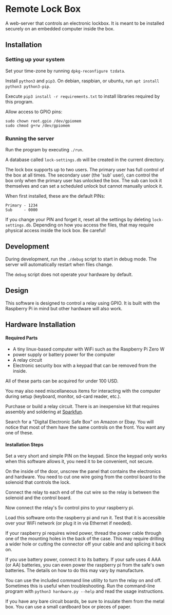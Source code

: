 # Remote Lock Box

A web-server that controls an electronic lockbox.
It is meant to be installed securely on an embedded computer inside the box.

## Installation

### Setting up your system

Set your time-zone by running `dpkg-reconfigure tzdata`.

Install `python3` and `pip3`. On debian, raspbian, or ubuntu,
run `apt install python3 python3-pip`.

Execute `pip3 install -r requirements.txt` to install libraries
required by this program.

Allow access to GPIO pins:

```
sudo chown root.gpio /dev/gpiomem
sudo chmod g+rw /dev/gpiomem
```

### Running the server

Run the program by executing `./run`.

A database called `lock-settings.db` will be created in the current directory.

The lock box supports up to two users. The primary user has full control
of the box at all times. The secondary user (the 'sub' user), can control
the box only when the primary user has unlocked the box. The sub can
lock it themselves and can set a scheduled unlock but cannot
manually unlock it.

When first installed, these are the default PINs:

    Primary - 1234
    Sub     - 0000

If you change your PIN and forget it, reset all the settings by
deleting `lock-settings.db`. Depending on how you access the files,
that may require physical access inside the lock box. Be careful!

## Development

During development, run the `./debug` script to start in debug mode.
The server will automatically restart when files change.

The `debug` script does not operate your hardware by default.

## Design

This software is designed to control a relay using GPIO. It is built with
the Raspberry Pi in mind but other hardware will also work.

## Hardware Installation

#### Required Parts

 - A tiny linux-based computer with WiFi such as the Raspberry Pi Zero W
 - power supply or battery power for the computer
 - A relay circuit
 - Electronic security box with a keypad that can be removed from the inside.

All of these parts can be acquired for under 100 USD.

You may also need miscellaneous items for interacting with the computer during
setup (keyboard, monitor, sd-card reader, etc.).

Purchase or build a relay circuit.
There is an inexpensive kit that requires assembly and soldering at
[Sparkfun](https://www.sparkfun.com/products/13815).

Search for a "Digital Electronic Safe Box" on Amazon or Ebay. You will notice
that most of them have the same controls on the front. You want any one of
these.

#### Installation Steps

Set a very short and simple PIN on the keypad. Since the keypad only works when
this software allows it, you need it to be convenient, not secure.

On the inside of the door, unscrew the panel that contains the electronics and
hardware. You need to cut one wire going from the control board to the solenoid
that controls the lock.

Connect the relay to each end of the cut wire so the relay is between the
solenoid and the control board.

Now connect the relay's 5v control pins to your raspberry pi.

Load this software onto the raspberry pi and run it. Test that it is accessible
over your WiFi network (or plug it in via Ethernet if needed).

If your raspberry pi requires wired power, thread the power cable through one
of the mounting holes in the back of the case. This may require drilling a
wider hole or cutting the connector off your cable and and splicing it back on.

If you use battery power, connect it to its battery. If your safe uses 4 AAA
(or AA) batteries, you can even power the raspberry pi from the safe's own
batteries. The details on how to do this may vary by manufacture.

You can use the included command line utility to turn the relay on and off.
Sometimes this is useful when troubleshooting. Run the command-line program
with `python3 hardware.py --help` and read the usage instructions.

If you have any bare circuit boards, be sure to insulate them from the metal
box. You can use a small cardboard box or pieces of paper.
